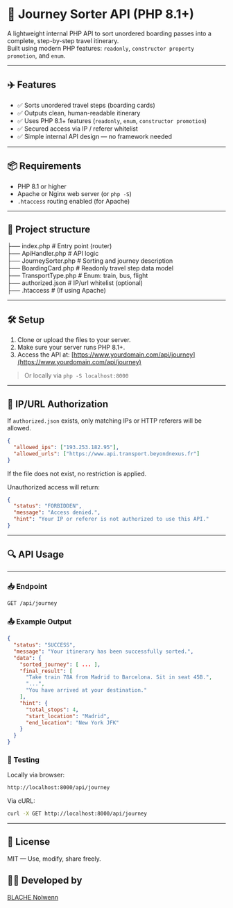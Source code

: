 # 🧭 Journey Sorter API (PHP 8.1+)

A lightweight internal PHP API to sort unordered boarding passes into a complete, step-by-step travel itinerary.  
Built using modern PHP features: `readonly`, `constructor property promotion`, and `enum`.

---

## ✈️ Features

- ✅ Sorts unordered travel steps (boarding cards)
- ✅ Outputs clean, human-readable itinerary
- ✅ Uses PHP 8.1+ features (`readonly`, `enum`, `constructor promotion`)
- ✅ Secured access via IP / referer whitelist
- ✅ Simple internal API design — no framework needed

---

## 📦 Requirements

- PHP 8.1 or higher
- Apache or Nginx web server (or `php -S`)
- `.htaccess` routing enabled (for Apache)

---

## 📁 Project structure

├── index.php # Entry point (router)
<br>
├── ApiHandler.php # API logic
<br>
├── JourneySorter.php # Sorting and journey description
<br>
├── BoardingCard.php # Readonly travel step data model
<br>
├── TransportType.php # Enum: train, bus, flight
<br>
├── authorized.json # IP/url whitelist (optional)
<br>
├── .htaccess # (If using Apache)

---

## 🛠 Setup

1. Clone or upload the files to your server.
2. Make sure your server runs PHP 8.1+.
3. Access the API at:
[https://www.yourdomain.com/api/journey](https://www.yourdomain.com/api/journey)
> Or locally via `php -S localhost:8000`

---

## 🔐 IP/URL Authorization

If `authorized.json` exists, only matching IPs or HTTP referers will be allowed.

```json
{
  "allowed_ips": ["193.253.182.95"],
  "allowed_urls": ["https://www.api.transport.beyondnexus.fr"]
}
```

If the file does not exist, no restriction is applied.

Unauthorized access will return:

```json
{
  "status": "FORBIDDEN",
  "message": "Access denied.",
  "hint": "Your IP or referer is not authorized to use this API."
}
```

---

## 🔍 API Usage

---

### 📥 Endpoint

```bash
GET /api/journey
```

### 📤 Example Output

```json
{
  "status": "SUCCESS",
  "message": "Your itinerary has been successfully sorted.",
  "data": {
    "sorted_journey": [ ... ],
    "final_result": [
      "Take train 78A from Madrid to Barcelona. Sit in seat 45B.",
      "...",
      "You have arrived at your destination."
    ],
    "hint": {
      "total_stops": 4,
      "start_location": "Madrid",
      "end_location": "New York JFK"
    }
  }
}
```

### 🧪 Testing

Locally via browser:

```bash
http://localhost:8000/api/journey
```

Via cURL:

```bash
curl -X GET http://localhost:8000/api/journey
```

---

## 📄 License

MIT — Use, modify, share freely.


## 👨‍💻 Developed by

[BLACHE Nolwenn](https://www.beyondnexus.fr)
